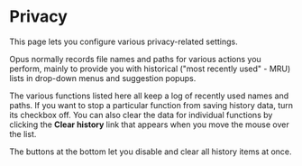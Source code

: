 # Privacy

This page lets you configure various privacy-related settings.

Opus normally records file names and paths for various actions you perform, mainly to provide you with historical ("most recently used" - MRU) lists in drop-down menus and suggestion popups.

The various functions listed here all keep a log of recently used names and paths. If you want to stop a particular function from saving history data, turn its checkbox off. You can also clear the data for individual functions by clicking the **Clear history** link that appears when you move the mouse over the list.

The buttons at the bottom let you disable and clear all history items at once.
